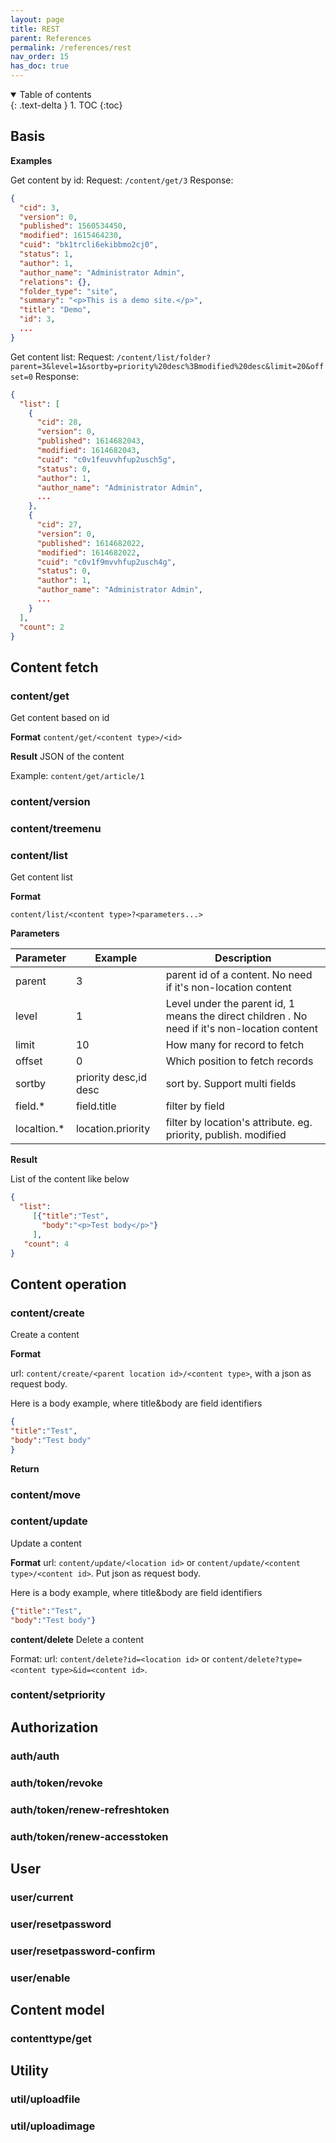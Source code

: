 ```yaml
---
layout: page
title: REST
parent: References
permalink: /references/rest
nav_order: 15
has_doc: true
---
```


<details open markdown="block">
  <summary>
    Table of contents
  </summary>
  {: .text-delta }
1. TOC
{:toc}
</details>

## Basis

**Examples**

Get content by id:
Request: `/content/get/3`
Response:
```json
{
  "cid": 3,
  "version": 0,
  "published": 1560534450,
  "modified": 1615464230,
  "cuid": "bk1trcli6ekibbmo2cj0",
  "status": 1,
  "author": 1,
  "author_name": "Administrator Admin",
  "relations": {},
  "folder_type": "site",
  "summary": "<p>This is a demo site.</p>",
  "title": "Demo",
  "id": 3,
  ...
}
```
Get content list:
Request: `/content/list/folder?parent=3&level=1&sortby=priority%20desc%3Bmodified%20desc&limit=20&offset=0`
Response:
```json
{
  "list": [
    {
      "cid": 28,
      "version": 0,
      "published": 1614682043,
      "modified": 1614682043,
      "cuid": "c0v1feuvvhfup2usch5g",
      "status": 0,
      "author": 1,
      "author_name": "Administrator Admin",
      ...
    },
    {
      "cid": 27,
      "version": 0,
      "published": 1614682022,
      "modified": 1614682022,
      "cuid": "c0v1f9mvvhfup2usch4g",
      "status": 0,
      "author": 1,
      "author_name": "Administrator Admin",
      ...
    }
  ],
  "count": 2
}
```

## Content fetch

### content/get
Get content based on id

**Format**
`content/get/<content type>/<id>`

**Result**
JSON of the content


Example: `content/get/article/1`


### content/version

### content/treemenu

### content/list

Get content list

**Format**

`content/list/<content type>?<parameters...>`
  
**Parameters**
  
  | Parameter        |   Example | Description  |
| ------------- |-------------| -----|
|  parent    | 3 | parent id of a content. No need if it's non-location content |
|  level    | 1 | Level under the parent id, 1 means the direct children . No need if it's non-location content |
|  limit    | 10 | How many for record to fetch |
|  offset    | 0 | Which position to fetch records |
|  sortby    | priority desc,id desc | sort by. Support multi fields |
|  field.*    | field.title | filter by field |  
|  localtion.*       | location.priority | filter by location's attribute. eg. priority, publish. modified  |
  

**Result**

  List of the content like below
```json
{
  "list": 
     [{"title":"Test", 
       "body":"<p>Test body</p>"}
     ],   
   "count": 4
}  
```

## Content operation

### content/create

Create a content
  
**Format**

url: `content/create/<parent location id>/<content type>`, with a json as request body.  

Here is a body example, where title&body are field identifiers
  ```json
{
  "title":"Test", 
  "body":"Test body"
 }
  ```
**Return**


 
  

### content/move

### content/update
Update a content
  
**Format**
url: `content/update/<location id>` or `content/update/<content type>/<content id>`. Put json as request body.  
  
Here is a body example, where title&body are field identifiers
  ```json
{"title":"Test",
  "body":"Test body"}
 ```

**content/delete**
Delete a content

Format:
url: `content/delete?id=<location id>` or `content/delete?type=<content type>&id=<content id>`.
  
### content/setpriority

## Authorization
### auth/auth

### auth/token/revoke

### auth/token/renew-refreshtoken

### auth/token/renew-accesstoken


## User
### user/current

### user/resetpassword

### user/resetpassword-confirm

### user/enable

## Content model
### contenttype/get

## Utility
### util/uploadfile

### util/uploadimage

